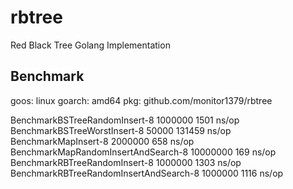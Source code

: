 # rbtree
Red Black Tree Golang Implementation


## Benchmark

goos: linux
goarch: amd64
pkg: github.com/monitor1379/rbtree

BenchmarkBSTreeRandomInsert-8                    1000000              1501 ns/op
BenchmarkBSTreeWorstInsert-8                       50000            131459 ns/op
BenchmarkMapInsert-8                             2000000               658 ns/op
BenchmarkMapRandomInsertAndSearch-8             10000000               169 ns/op
BenchmarkRBTreeRandomInsert-8                    1000000              1303 ns/op
BenchmarkRBTreeRandomInsertAndSearch-8           1000000              1116 ns/op